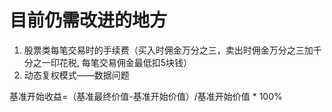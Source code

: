 # 目前仍需改进的地方

1. 股票类每笔交易时的手续费（买入时佣金万分之三，卖出时佣金万分之三加千分之一印花税, 每笔交易佣金最低扣5块钱）
2. 动态复权模式——数据问题



基准开始收益=（基准最终价值-基准开始价值）/基准开始价值 \* 100%



